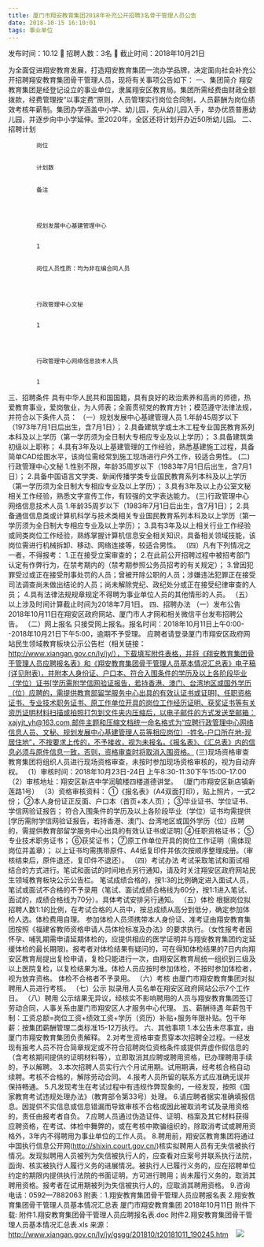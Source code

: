```yaml
---
title: 厦门市翔安教育集团2018年补充公开招聘3名骨干管理人员公告
date: 2018-10-15 16:10:01
tags: 事业单位
---
```

发布时间：10.12   🌟   招聘人数：3名   🌈   截止时间：2018年10月21日
<!-- more -->
为全面促进翔安教育发展，打造翔安教育集团一流办学品牌，决定面向社会补充公开招聘翔安教育集团骨干管理人员，现将有关事项公告如下：
一、集团简介
翔安教育集团是经登记设立的事业单位，隶属翔安区教育局。集团所需经费由财政全额拨款，经费管理按“以事定费”原则，人员管理实行岗位合同制，人员薪酬为岗位绩效考核年薪制。集团办学涵盖中小学、幼儿园，先从幼儿园入手，举办优质普惠幼儿园，并逐步向中小学延伸。至2020年，全区还将计划开办近50所幼儿园。
二、招聘计划


    
        
            
            岗位
            
            
            计划数
            
            
            备注
            
        
        
            
            规划发展中心基建管理中心
            
            
            1
            
            
            岗位人员性质：均为非在编合同人员
            
        
        
            
            行政管理中心文秘
            
            
            1
            
        
        
            
            行政管理中心网络信息技术人员
            
            
            1
            
        
    


三、招聘条件
具有中华人民共和国国籍，具有良好的政治素养和高尚的师德，热爱教育事业，爱岗敬业，为人师表；全面贯彻党的教育方针；模范遵守法律法规，并符合以下条件人员：
（一）规划发展中心基建管理人员
1.年龄45周岁以下（1973年7月1日后出生，含7月1日）；
2.具备建筑学或土木工程专业国民教育系列本科及以上学历（第一学历须为全日制大专相应专业及以上学历）；
3.具备建筑类初级以上职称；
4.具有3年及以上基建管理的工作经验，熟悉基建施工过程，具备简单CAD绘图水平，该岗位需经常到施工现场进行户外工作，较适合男性。
(二)行政管理中心文秘
1.性别不限，年龄35周岁以下（1983年7月1日后出生，含7月1日）；
2.具备中国语言文学类、新闻传播学类专业国民教育系列本科及以上学历（第一学历须为全日制大专相应专业及以上学历）；
3.具有3年及以上办公室文秘相关工作经验，熟悉文字宣传工作，有较强的文字表达能力。
(三)行政管理中心网络信息技术人员
1.年龄35周岁以下（1983年7月1日后出生，含7月1日）；
2.具备通信信息类或计算机科学与技术类相关专业国民教育系列本科及以上学历（第一学历须为全日制大专相应专业及以上学历）；
3.具有3年及以上相关行业工作经验或同类岗位工作经验，熟练掌握计算机信息安全相关知识，具备相关领域技能，该岗位需进行机械拆卸、移动、网络连接等，较适合男性。
（四）凡有下列情况之一者，不得报考：
1.正在接受立案审查的；
2.在此前公开招聘过程中被招考部门认定有作弊行为，在禁考期内的（禁考期参照公务员招考的有关规定）；
3.曾因犯罪受过或正在接受刑事处罚的人员；曾被开除公职的人员；涉嫌违法犯罪正在接受司法调查尚未做出结论的人员；尚未解除党纪、政纪处分或正在接受纪律审查的人员；
4.具有法律法规规章规定不得聘为事业单位人员的其他情形的人员。
（五）以上涉及时间计算截止时间为2018年7月1日。
四、招聘办法
（一）发布公告
2018年10月11日在翔安区政府网站、厦门市人才网和相关微信平台发布招聘公告。
（二）网上报名
只接受网上报名。报名时间：2018年10月11日上午0:00--2018年10月21日下午5:00，逾期不予受理。
应聘者请登录厦门市翔安区政府网站民生领域教育板块公示公告栏（相关链接：http://www.xiangan.gov.cn/ly/jy/），下载填写附件表格，并将《翔安教育集团骨干管理人员应聘报名表》和《翔安教育集团骨干管理人员基本情况汇总表》电子稿(详见附表)，并附本人身份证、户口本、符合入围条件的学历及以上各阶段毕业（学位）证书[学历需附学信网验证报告，若持香港、澳门、台湾地区或国外学历（位）应聘的，需提供教育部留学服务中心出具的有效认证书或证明]、任职资格证书、专业技术职务证书、原工作单位开具的岗位工作经历证明、获奖证书等有关资历证明材料扫描或拍照打包到文件夹内压缩后，以电子邮件的方式发送至邮箱：xajyjt_yh@163.com,邮件主题和压缩文档统一命名格式为“应聘行政管理中心网络信息人员、文秘、规划发展中心基建管理人员等相应岗位）-姓名-户口所在地-现居住地”，不按要求上传的，不予接收，视为未报名。《报名表》、《汇总表》内的信息必须与原件信息一致，否则，资格审查时将取消入围资格。
(三)现场资格审查
教育集团将组织人员进行现场资格审查，未按时参加现场资格审核的，视为自动弃权。
（1）审核时间：2018年10月23日-24日
上午8:30-11:30下午15:00-17:00
（2）审核地址：翔安区新店中学润毓楼四楼道德讲堂。
（厦门市翔安区新店镇新莲路1号）
（3）资格审核资料：
①《报名表》（A4双面打印），贴上照片，一式2份；
②本人身份证正反面、户口本（首页+本人页）；
③毕业证书、学位证书、学信网验证报告；
符合入围条件的学历及以上各阶段毕业（学位）证书均需提供[学历需附学信网验证报告，若持香港、澳门、台湾地区或国外学历（位）应聘的，需提供教育部留学服务中心出具的有效认证书或证明]
④任职资格证书；
⑤专业技术职务证书；
⑥获奖证书；
⑦原工作单位开具的岗位工作证明（需体现岗位并盖章）；
以上证书均需携带原件、A4纸复印件并依次按顺序整理成册。（审核结束后，原件退还，复印件不退还）。
（四）考试办法
考试采取笔试和面试相结合的方式进行。笔试和面试的时间地点另行通知，请及时关注翔安区政府网站民生领域教育板块公示公告栏。
笔试成绩合格的，按1:3的比例确定进入面试人员，笔试或面试不合格的不予录用（笔试、面试成绩合格线为60分，按1:1进入笔试、面试的，成绩合格线为70分）。具体考试安排另行通知。
（五）体检
根据岗位拟招聘人数1:1的比例，在考试合格的人员中，按总成绩从高分到低分，确定参加体检人选。体检费用自理。
参加体检人员须携带本人身份证、准考证由翔安教育集团按照《福建省教师资格申请人员体检标准及办法》的要求执行。（女性报考者因怀孕、哺乳期需申请延期体检的，应提供相应的医学证明并与翔安教育集团约定延缓体检的最长期限)。报考者对体检结果有疑问的，可在得知体检结果的7日内向翔安区教育局提出复检申请，复检只能进行一次，由翔安区教育局统一组织到三级及以上医院复检，以复检结果为准。体检人员应按时参加体检，不按时参加体检者，视为放弃资格。
体检不合格者不予录用。
（六）考核
由厦门市翔安教育集团对拟聘用人员进行考核。
（七）公示
拟录用人员名单在翔安区政府网站公示7个工作日。
（八）聘用
公示结果无异议，经核实不影响聘用的人员与翔安教育集团签订劳动合同，人事关系由厦门市翔安区人才服务中心代理。
五、薪酬待遇
年薪包干制：工资总额=岗位工资+绩效工资+学历（资历）补贴+服务年限补贴。包干年薪：按集团薪酬管理二类标准15-12万执行。
六、其他事项
1.本公告未尽事宜，由厦门市翔安教育集团负责解释。
2.对考生资格审查贯穿本次招聘全过程。一经发现有报考人员不符合简章规定或不符合招聘岗位资格条件或提供弄虚作假信息的（含考核期间提供的证明材料等），立即取消其应聘或聘用资格，已办理聘用手续的，予以解聘。
3.本次招聘人员实行六个月试用期。试用期满，经考核合格自动续聘。考核不合格的，解除劳动合同。
4.报考人员所留的联系方式应准确无误并保持畅通。
5.凡发现考生在考试过程中有违规作弊现象的，一经发现，按照《国家教育考试违规处理办法》（教育部令第33号）处理。
6.请应聘者据实准确填报信息。因提供不实信息或信息错漏而导致审核不合格或因此被取消考试及录用资格的，责任由报考者自负。
7.应聘人员通过伪造证件、证明、档案及其它材料获得应聘资格，在考试、体检中舞弊的，或在考核中欺骗组织的，除取消考试或聘用资格外，3年内不得聘用为事业单位的工作人员。
8.聘用前，翔安区教育集团将通过中国执行信息公开网(http://shixin.court.gov.cn/)核实拟聘用人员有无失信被执行情况。发现拟聘用人员被列为失信被执行人的，应查看对应案号并联系执行法院，函询、核实被执行人履行义务的进展情况。被执行人已履行义务的，应在招聘单位约定的期限内提供执行法院的书面证明，方可进行聘用；尚未履行义务的，取消其聘用资格。报考者在试用期被列为失信被执行人的，应取消其聘用资格。
9.咨询电话：0592—7882063
附表：1.翔安教育集团骨干管理人员应聘报名表
2.翔安教育集团骨干管理人员基本情况汇总表
厦门市翔安教育集团
2018年10月11日
附件下载:
附件1.翔安教育集团骨干管理人员应聘报名表.doc
附件2.翔安教育集团骨干管理人员基本情况汇总表.xls
来源：
http://www.xiangan.gov.cn/ly/jy/gsgg/201810/t20181011_190245.htm
 
 ![](https://cdn.weiweiblog.cn/20181015134814.png)